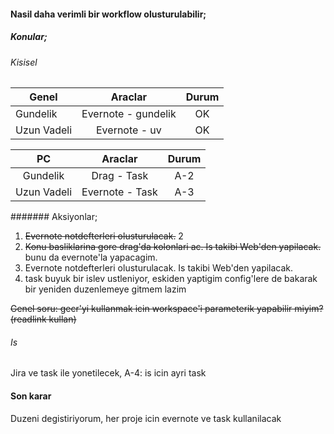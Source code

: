 #### Nasil daha verimli bir workflow olusturulabilir;

##### Konular;

###### Kisisel

| Genel         | Araclar                                    | Durum |
| ------------- |:------------------------------------------:| :----:|
| Gundelik      | Evernote - gundelik                        | OK    |
| Uzun Vadeli   | Evernote - uv                              | OK    |


| PC            | Araclar           | Durum |
|:-------------:|:-----------------:| :----:|
| Gundelik      | Drag      - Task  | A-2   |
| Uzun Vadeli   | Evernote  - Task  | A-3   |

####### Aksiyonlar;
1) ~~Evernote notdefterleri olusturulacak.~~ 2 
2) ~~Konu basliklarina gore drag'da kolonlari ac. Is takibi Web'den
yapilacak.~~ bunu da evernote'la yapacagim.
3) Evernote notdefterleri olusturulacak. Is takibi Web'den yapilacak.
4) task buyuk bir islev ustleniyor, eskiden yaptigim config'lere de bakarak
   bir yeniden duzenlemeye gitmem lazim

~~Genel soru: gecr'yi kullanmak icin workspace'i parameterik yapabilir miyim?(readlink kullan)~~

######  Is
Jira ve task ile yonetilecek, A-4: is icin ayri task

#### Son karar
Duzeni degistiriyorum, her proje icin evernote ve task kullanilacak

